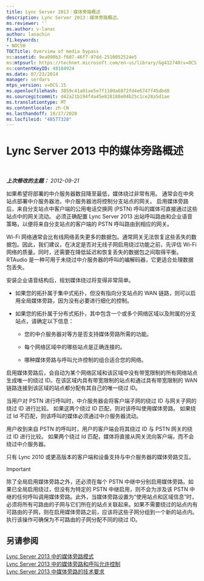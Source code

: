 ```yaml
---
title: Lync Server 2013：媒体旁路概述
description: Lync Server 2013：媒体旁路概述。
ms.reviewer: ''
ms.author: v-lanac
author: lanachin
f1.keywords:
- NOCSH
TOCTitle: Overview of media bypass
ms:assetid: 9ea090b3-f607-46f7-97dd-2510052524e5
ms:mtpsurl: https://technet.microsoft.com/en-us/library/Gg412740(v=OCS.15)
ms:contentKeyID: 48184924
ms.date: 07/23/2014
manager: serdars
mtps_version: v=OCS.15
ms.openlocfilehash: 3859c41a01ae5e7f1100a6872fd4e6747f45dbd8
ms.sourcegitcommit: d42a21b194f4a45e828188e04b25c1ce28a5d1ae
ms.translationtype: MT
ms.contentlocale: zh-CN
ms.lasthandoff: 10/17/2020
ms.locfileid: "48577328"
---
```

# <a name="overview-of-media-bypass-in-lync-server-2013"></a>Lync Server 2013 中的媒体旁路概述

<div data-xmlns="http://www.w3.org/1999/xhtml">

<div class="topic" data-xmlns="http://www.w3.org/1999/xhtml" data-msxsl="urn:schemas-microsoft-com:xslt" data-cs="https://msdn.microsoft.com/">

<div data-asp="https://msdn2.microsoft.com/asp">



</div>

<div id="mainSection">

<div id="mainBody">

<span> </span>

_**上次修改的主题：** 2012-09-21_

如果希望将部署的中介服务器数目降至最低，媒体绕过非常有用。 通常会在中央站点部署中介服务器池，中介服务器池将控制分支站点的网关。 启用媒体旁路后，来自分支站点中客户端的公用电话交换网 (PSTN) 呼叫的媒体可直接通过这些站点中的网关流动。 必须正确配置 Lync Server 2013 出站呼叫路由和企业语音策略，以便将来自分支站点的客户端的 PSTN 呼叫路由到相应的网关。

Wi-Fi 网络通常会比有线网络丢失更多的数据包。通常网关无法恢复这些丢失的数据包。因此，我们建议，在决定是否对无线子网启用绕过功能之前，先评估 Wi-Fi 网络的质量。同时，还需要在降低延迟和恢复丢失的数据包之间取得平衡。RTAudio 是一种可用于未绕过中介服务器的呼叫的编解码器，它更适合处理数据包丢失。

安装企业语音结构后，规划媒体绕过将变得非常简单。

  - 如果您的拓扑属于集中式拓扑，但没有指向分支站点的 WAN 链路，则可以启用全局媒体旁路，因为没有必要进行细化的控制。

  - 如果您的拓扑属于分布式拓扑，其中包含一个或多个网络区域以及附属的分支站点，请确定以下信息：
    
      - 您的中介服务器对等方是否支持媒体旁路所需的功能。
    
      - 每个网络区域中的哪些站点是正确连接的。
    
      - 哪种媒体旁路与呼叫允许控制的组合适合您的网络。

启用媒体旁路后，会自动为某个网络区域和该区域中没有带宽限制的所有网络站点生成唯一的绕过 ID。在该区域内具有带宽限制的站点和通过具有带宽限制的 WAN 链路连接到该区域的站点都分配有其自己的唯一绕过 ID。

当用户对 PSTN 进行呼叫时，中介服务器会将客户端子网的绕过 ID 与网关子网的绕过 ID 进行比较。 如果这两个绕过 ID 匹配，则对该呼叫使用媒体旁路。 如果绕过 Id 不匹配，则该呼叫的媒体必须通过中介服务器流动。

用户收到来自 PSTN 的呼叫时，用户的客户端会将其绕过 ID 与 PSTN 网关的绕过 ID 进行比较。 如果两个绕过 Id 匹配，媒体将直接从网关流向客户端，而不会绕过中介服务器。

只有 Lync 2010 或更高版本的客户端和设备支持与中介服务器的媒体旁路交互。

<div>


> [!IMPORTANT]  
> 除了全局启用媒体旁路之外，还必须在每个 PSTN 中继中分别启用媒体旁路。如果已全局启用绕过，但没有为特定的 PSTN 中继启用，则不会为涉及该 PSTN 中继的任何呼叫调用媒体旁路。此外，当媒体旁路设置为“使用站点和区域信息”<STRONG></STRONG>时，必须将所有可路由的子网与它们所在的站点关联起来。如果不需要绕过的站点内有可路由的子网，则在启用媒体旁路之前，应该将这些子网分组到一个新的站点内。执行该操作可确保为不可路由的子网分配不同的绕过 ID。



</div>

<div>

## <a name="see-also"></a>另请参阅


[Lync Server 2013 中的媒体旁路模式](lync-server-2013-media-bypass-modes.md)  
[Lync Server 2013 中的媒体旁路和呼叫允许控制](lync-server-2013-media-bypass-and-call-admission-control.md)  
[Lync Server 2013 中媒体旁路的技术要求](lync-server-2013-technical-requirements-for-media-bypass.md)  
  

</div>

</div>

<span> </span>

</div>

</div>

</div>


